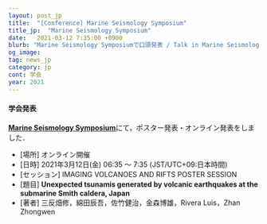 ```yaml
---
layout: post_jp
title:  "[Conference] Marine Seismology Symposium"
title_jp:  "Marine Seismology Symposium"
date:   2021-03-12 7:35:00 +0900
blurb: "Marine Seismology Symposiumで口頭発表 / Talk in Marine Seismology Symposium"
og_image:
tag: news_jp
category: jp
cont: 学会
year: 2021
---
```


#### **学会発表**

[**Marine Seismology Symposium**](https://marineseismology.us2.pathable.com/)にて，ポスター発表・オンライン発表をしました．

- [場所] オンライン開催
- [日時] 2021年3月12日(金) 06:35 〜 7:35 (JST/UTC+09:日本時間)
- [セッション] IMAGING VOLCANOES AND RIFTS POSTER SESSION
- [題目] **Unexpected tsunamis generated by volcanic earthquakes at the submarine Smith caldera, Japan**
- [著者] 三反畑修，綿田辰吾，佐竹健治，金森博雄，Rivera Luis，Zhan Zhongwen
